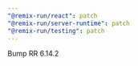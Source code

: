 ```yaml
---
"@remix-run/react": patch
"@remix-run/server-runtime": patch
"@remix-run/testing": patch
---
```


Bump RR 6.14.2
